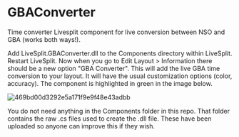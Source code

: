 # GBAConverter
Time converter Livesplit component for live conversion between NSO and GBA (works both ways!).

Add LiveSplit.GBAConverter.dll to the Components directory within LiveSplit. Restart LiveSplit. Now when you go to Edit Layout > Information there should be a new option "GBA Converter". This will add the live GBA time conversion to your layout. It will have the usual customization options (color, accuracy). The component is highlighted in green in the image below. 

![469bd00d3292e5a171f9e9f48e43adbb](https://github.com/user-attachments/assets/59a5e8c5-6297-4f88-9516-555df6f59712)

You do not need anything in the Components folder in this repo. That folder contains the raw .cs files used to create the .dll file. These have been uploaded so anyone can improve this if they wish.
